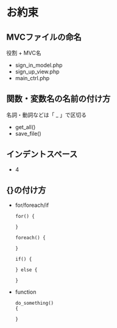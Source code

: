 # お約束

## MVCファイルの命名

役割 + MVC名

- sign_in_model.php
- sign_up_view.php
- main_ctrl.php

## 関数・変数名の名前の付け方

名詞・動詞などは「 _ 」で区切る

- get_all()
- save_file()

## インデントスペース

- 4

## {}の付け方

- for/foreach/if
    ```
    for() {

    }

    foreach() {

    }

    if() {

    } else {
        
    }
    ```

- function
    ```
    do_something()
    {

    }
    ```
